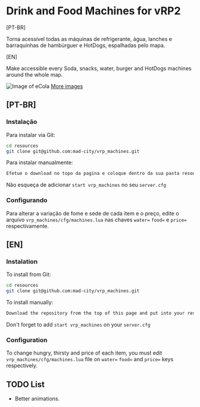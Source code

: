 # Drink and Food Machines for vRP2

[PT-BR]

Torna acessível todas as máquinas de refrigerante, água, lanches e barraquinhas de hambúrguer e HotDogs, espalhadas pelo mapa.

[EN]

Make accessible every Soda, snacks, water, burger and HotDogs machines around the whole map.

![Image of eCola](https://i.imgur.com/3iRfcGk.jpg)
[More images](https://imgur.com/a/0X00ahq)

## [PT-BR]

### Instalação

Para instalar via Git:

```bash
cd resources
git clone git@github.com:mad-city/vrp_machines.git
```

Para instalar manualmente:

```bash
Efetue o download no topo da pagina e coloque dentro da sua pasta resources.
```

Não esqueça de adicionar `start vrp_machines` no seu `server.cfg`

### Configurando

Para alterar a variação de fome e sede de cada item e o preço, edite o arquivo `vrp_machines/cfg/machines.lua` nas chaves `water=` `food=` e `price=` respectivamente.

## [EN]

### Instalation

To install from Git:

```bash
cd resources
git clone git@github.com:mad-city/vrp_machines.git
```

To install manually:

```bash
Download the repository from the top of this page and put into your resource folder.
```

Don't forget to add `start vrp_machines` on your `server.cfg`

### Configuration

To change hungry, thirsty and price of each item, you must edit `vrp_machines/cfg/machines.lua` file on `water=` `food=` and `price=` keys respectively.

## TODO List
* Better animations.